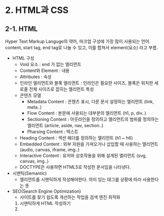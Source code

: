 # 2. HTML과 CSS

## 2-1. HTML
Hyper Text Markup Languge의 약어, 마크업 구성에 가장 많이 사용되는 언어.<br>
content, start tag, end tag로 나눌 수 있고, 이를 합쳐서 element(요소) 라고 부름.

* HTML 구성
  * Void 요소 : end 가 없는 엘리먼트
  * Content와 Element : 내용
  * Attributes : 속성
  * 인라인 엘리먼트와 블록 엘리먼트 : 인라인은 필요한 사이즈, 블록은 위치한 세로줄 전체 사이즈로 잡히는 엘리먼트 특성
  * 콘텐츠 모델
    * Metadata Content : 콘첸츠 표시, 다른 문서 설정하는 엘리먼트  (link, meta..)
    * Flow Content : 본문에 사용되는 대부분의 엘리먼트 (h1, p, div..)
    * Sectioning Content : 아웃라인을 정의하고 엘리먼트의 범위를 정의하는 엘리먼트 (article, aside, nav, section..)
    * Pharsing Content : 텍스트
  * Heading Content : 섹션 헤더를 정의하는 엘리먼트 (h1 ~ h6)
  * Embedded Content : 외부 자원을 가져오거나 삽입할 때 사용하는 엘리먼트 (audio, canvas, iframe, img..)
  * Interactive Content : 유저와 상호작용을 위해 설계된 엘리먼트 (svg, canvas, img..)
  * DOCTYPE은 사용하면 HTML5로 작성한 문서임을 나타낸다.
* 시멘틱(Semantic)
  * 엘리먼트를 시멘틱하게 작성해야한다. 의미 있는 태그를 상황에 따라 사용한다는 뜻
* SEO(Search Engine Optimization)
  * 사이트를 찾기 쉽도록 개선하는 작업을 검색 엔진 최적화
  1. 시맨틱하게 HTML 작성하기
  2. <title> 잘 작성하기
  3. <meta name="description"> 을 이용해 페이지 설명을 추가하기
  4. <meta charset="UTF-8"/>를 사용해 인코딩 방식을 지정하기
  5. open grahp, twitter 태그를 사용해 사용자 접근성 높히기
  
## 2-2. CSS
  Cascading Style Sheets의 약자로 문서를 표시하는 방법으로 스타일이나 레이아웃을 지정한다.
  * 상속 : css의 프로퍼티 중에서는 상위 요소에서 자식 요소까지 상속되는 프로퍼티가 있음. (font, color..)
  * 프로퍼티와 엘리먼트의 종류에 영향받지 않고 부모 요소의 프로퍼티를 상속받고 싶다면 명시적으로 inherit 값을 지정한다.
  
